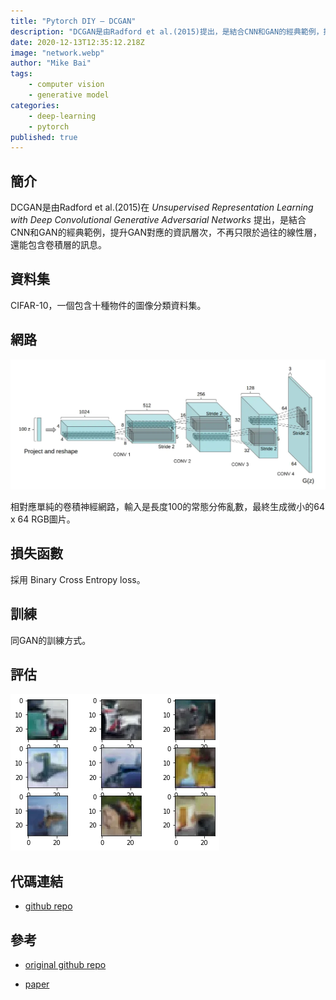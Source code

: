 ```yaml
---
title: "Pytorch DIY — DCGAN"
description: "DCGAN是由Radford et al.(2015)提出，是結合CNN和GAN的經典範例，提升GAN對應的資訊層次，不再只限於過往的線性層，還能包含卷積層的訊息。"
date: 2020-12-13T12:35:12.218Z
image: "network.webp"
author: "Mike Bai"
tags:
    - computer vision
    - generative model
categories:
    - deep-learning
    - pytorch
published: true
---
```


## 簡介

DCGAN是由Radford et al.(2015)在 *Unsupervised Representation Learning with Deep Convolutional Generative Adversarial Networks* 提出，是結合CNN和GAN的經典範例，提升GAN對應的資訊層次，不再只限於過往的線性層，還能包含卷積層的訊息。

## 資料集

CIFAR-10，一個包含十種物件的圖像分類資料集。

## 網路

![網路架構](network.webp)

相對應單純的卷積神經網路，輸入是長度100的常態分佈亂數，最終生成微小的64 x 64 RGB圖片。

## 損失函數

採用 Binary Cross Entropy loss。

## 訓練

同GAN的訓練方式。

## 評估

![result](result.webp)

## 代碼連結

* [github repo](https://github.com/gitE0Z9/classical-network-series)

## 參考

* [original github repo](https://github.com/eriklindernoren/PyTorch-GAN)

* [paper](https://arxiv.org/abs/1511.06434)